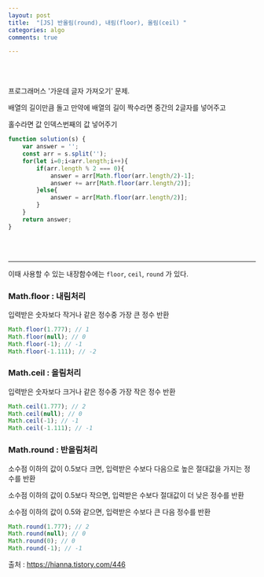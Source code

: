 ```yaml
---
layout: post
title:  "[JS] 반올림(round), 내림(floor), 올림(ceil) "
categories: algo
comments: true

---
```




<br>

<br>

프로그래머스 '가운데 글자 가져오기' 문제.



배열의 길이만큼 돌고 만약에 배열의 길이 짝수라면 중간의 2글자를 넣어주고

홀수라면 값 인덱스번째의 값 넣어주기

~~~js
function solution(s) {
    var answer = '';
    const arr = s.split('');
    for(let i=0;i<arr.length;i++){
        if(arr.length % 2 === 0){
            answer = arr[Math.floor(arr.length/2)-1];
            answer += arr[Math.floor(arr.length/2)];
        }else{
            answer = arr[Math.floor(arr.length/2)];
        }
    }
    return answer;
}
~~~



<br>

<br>

---

이때 사용할 수 있는 내장함수에는 `floor`, `ceil`, `round` 가 있다.

### Math.floor : 내림처리

입력받은 숫자보다 작거나 같은 정수중 가장 큰 정수 반환

~~~js
Math.floor(1.777); // 1
Math.floor(null); // 0
Math.floor(-1); // -1
Math.floor(-1.111); // -2
~~~



### Math.ceil : 올림처리

입력받은 숫자보다 크거나 같은 정수중 가장 작은 정수 반환

~~~js
Math.ceil(1.777); // 2
Math.ceil(null); // 0
Math.ceil(-1); // -1
Math.ceil(-1.111); // -1
~~~



### Math.round : 반올림처리

소수점 이하의 값이 0.5보다 크면, 입력받은 수보다 다음으로 높은 절대값을 가지는 정수를 반환

소수점 이하의 값이 0.5보다 작으면, 입력받은 수보다 절대값이 더 낮은 정수를 반환

소수점 이하의 값이 0.5와 같으면, 입력받은 수보다 큰 다음 정수를 반환

~~~js
Math.round(1.777); // 2
Math.round(null); // 0
Math.round(0); // 0
Math.round(-1); // -1
~~~





출처 : https://hianna.tistory.com/446

<br>

<br>



<br>

<br>



<br>

<br>

 





 

